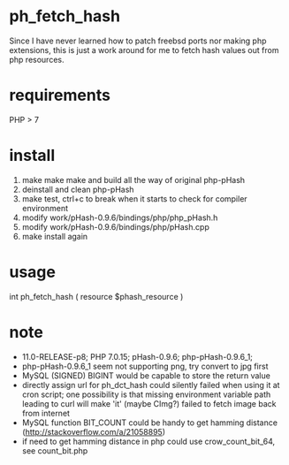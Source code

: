 # ph_fetch_hash
Since I have never learned how to patch freebsd ports nor making php extensions, this is just a work around for me to fetch hash values out from php resources.

# requirements
PHP > 7

# install
1. make make make and build all the way of original php-pHash
2. deinstall and clean php-pHash
3. make test, ctrl+c to break when it starts to check for compiler environment
4. modify work/pHash-0.9.6/bindings/php/php_pHash.h
5. modify work/pHash-0.9.6/bindings/php/pHash.cpp
6. make install again

# usage
int ph_fetch_hash ( resource $phash_resource )

# note
- 11.0-RELEASE-p8; PHP 7.0.15; pHash-0.9.6; php-pHash-0.9.6_1;
- php-pHash-0.9.6_1 seem not supporting png, try convert to jpg first
- MySQL (SIGNED) BIGINT would be capable to store the return value
- directly assign url for ph_dct_hash could silently failed when using it at cron script; one possibility is that missing environment variable path leading to curl will make 'it' (maybe CImg?) failed to fetch image back from internet
- MySQL function BIT_COUNT could be handy to get hamming distance (http://stackoverflow.com/a/21058895)
- if need to get hamming distance in php could use crow_count_bit_64, see count_bit.php
